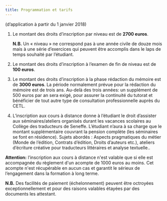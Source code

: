 ```yaml
---
title: Programmation et tarifs
---
```


(d’application à partir du 1 janvier 2018)

1. Le montant des droits d’inscription par niveau est de **2700 euros**.

   **N.B.** Un «&nbsp;niveau&nbsp;» ne correspond pas à une année civile de douze mois mais à une série d’exercices qui peuvent être accomplis dans le laps de temps souhaité par l’étudiant.

2. Le montant des droits d’inscription à l’examen de fin de niveau est de **100 euros**.

3. Le montant des droits d’inscription à la phase rédaction du mémoire est de **3000 euros**. La période normalement prévue pour la rédaction du mémoire est de trois ans. Au-delà des trois années: un supplément de 500 euros par an sera exigé, pour assurer la continuité du tutorat et bénéficier de tout autre type de consultation professionnelle auprès du CETL.

4. L’inscription aux cours à distance donne à l’étudiant le droit d’assister aux séminaires/ateliers organisés durant les vacances scolaires au Collège des traducteurs de Seneffe. L’étudiant n’aura à sa charge que le montant supplémentaire couvrant la pension complète (les séminaires se font en résidence). Sujets abordés&nbsp;: Aspects pragmatiques du métier (Monde de l’édition, Contrats d’édition, Droits d’auteurs etc.), ateliers d’écriture créative pour traducteurs littéraires et analyse textuelle..

**Attention:** l’inscription aux cours à distance n'est valable que si elle est accompagnée du règlement d'un acompte de 1000 euros au moins. Cet acompte n'est récupérable en aucun cas et garantit le sérieux de l’engagement dans la formation à long terme.

**N.B.** Des facilités de paiement (échelonnement) peuvent être octroyées exceptionnellement et pour des raisons valables étayées par des documents les attestant.
